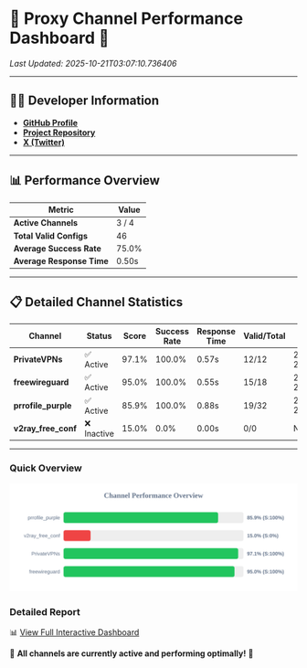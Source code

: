 # 🌟 Proxy Channel Performance Dashboard 🌟

_Last Updated: 2025-10-21T03:07:10.736406_

---

## 👩‍💻 Developer Information

- **[GitHub Profile](https://github.com/4n0nymou3)**  
- **[Project Repository](https://github.com/4n0nymou3/multi-proxy-config-fetcher)**  
- **[X (Twitter)](https://x.com/4n0nymou3)**  

---

## 📊 Performance Overview

| Metric                | Value       |
|-----------------------|-------------|
| **Active Channels**   | 3 / 4       |
| **Total Valid Configs** | 46          |
| **Average Success Rate** | 75.0%      |
| **Average Response Time** | 0.50s       |

---

## 📋 Detailed Channel Statistics

| Channel          | Status     | Score  | Success Rate | Response Time | Valid/Total | Last Success               |
|------------------|------------|--------|--------------|---------------|-------------|----------------------------|
| **PrivateVPNs**  | ✅ Active  | 97.1%  | 100.0% | 0.57s         | 12/12       | 2025-10-21T03:07:10.159508 |
| **freewireguard**  | ✅ Active  | 95.0%  | 100.0% | 0.55s         | 15/18       | 2025-10-21T03:07:10.734632 |
| **prrofile_purple**  | ✅ Active  | 85.9%  | 100.0% | 0.88s         | 19/32       | 2025-10-21T03:06:57.777517 |
| **v2ray_free_conf**  | ❌ Inactive  | 15.0%  | 0.0% | 0.00s         | 0/0       | None |

---

### Quick Overview
<div align="center">
  <a href="https://raw.githubusercontent.com/nullluser/NullRepo/refs/heads/main/assets/channel_stats_chart.svg">
    <img src="https://raw.githubusercontent.com/nullluser/NullRepo/refs/heads/main/assets/channel_stats_chart.svg" alt="Source Performance Statistics" width="800">
  </a>
</div>

### Detailed Report
📊 [View Full Interactive Dashboard](https://htmlpreview.github.io/?https://github.com/nullluser/NullRepo/blob/main/assets/performance_report.html)

🎉 **All channels are currently active and performing optimally!** 🎉

